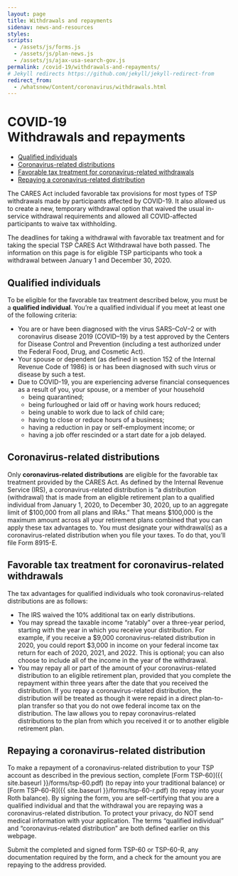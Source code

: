 ```yaml
---
layout: page
title: Withdrawals and repayments
sidenav: news-and-resources
styles:
scripts:
  - /assets/js/forms.js
  - /assets/js/plan-news.js
  - /assets/js/ajax-usa-search-gov.js
permalink: /covid-19/withdrawals-and-repayments/
# Jekyll redirects https://github.com/jekyll/jekyll-redirect-from
redirect_from:
  - /whatsnew/Content/coronavirus/withdrawals.html
---
```

<h1><div class="nav-header">COVID-19</div>Withdrawals and repayments</h1>

- [Qualified individuals](#qualified-individuals)
- [Coronavirus-related distributions](#coronavirus-related-distributions)
- [Favorable tax treatment for coronavirus-related withdrawals](#favorable-tax-treatment-for-coronavirus-related-withdrawals)
- [Repaying a coronavirus-related distribution](#repaying-a-coronavirus-related-distribution)

The CARES Act included favorable tax provisions for most types of TSP withdrawals made by participants affected by COVID-19. It also allowed us to create a new, temporary withdrawal option that waived the usual in-service withdrawal requirements and allowed all COVID-affected participants to waive tax withholding.

The deadlines for taking a withdrawal with favorable tax treatment and for taking the special TSP CARES Act Withdrawal have both passed. The information on this page is for eligible TSP participants who took a withdrawal between January 1 and December 30, 2020.

## Qualified individuals

To be eligible for the favorable tax treatment described below, you must be a **qualified individual**. You’re a qualified individual if you meet at least one of the following criteria:

- You are or have been diagnosed with the virus SARS–CoV–2 or with coronavirus disease 2019 (COVID–19) by a test approved by the Centers for Disease Control and Prevention (including a test authorized under the Federal Food, Drug, and Cosmetic Act).
- Your spouse or dependent (as defined in section 152 of the Internal Revenue Code of 1986) is or has been diagnosed with such virus or disease by such a test.
- Due to COVID-19, you are experiencing adverse financial consequences as a result of you, your spouse, or a member of your household
  - being quarantined;
  - being furloughed or laid off or having work hours reduced;
  - being unable to work due to lack of child care;
  - having to close or reduce hours of a business;
  - having a reduction in pay or self-employment income; or
  - having a job offer rescinded or a start date for a job delayed.

## Coronavirus-related distributions

Only **coronavirus-related distributions** are eligible for the favorable tax treatment provided by the CARES Act. As defined by the Internal Revenue Service (IRS), a coronavirus-related distribution is &#8220;a distribution (withdrawal) that is made from an eligible retirement plan to a qualified individual from January 1, 2020, to December 30, 2020, up to an aggregate limit of $100,000 from all plans and IRAs.&#8221; That means $100,000 is the maximum amount across all your retirement plans combined that you can apply these tax advantages to. You must designate your withdrawal(s) as a coronavirus-related distribution when you file your taxes. To do that, you’ll file Form 8915-E.

## Favorable tax treatment for coronavirus-related withdrawals

The tax advantages for qualified individuals who took coronavirus-related distributions are as follows:

- The IRS waived the 10% additional tax on early distributions.
- You may spread the taxable income &#8220;ratably&#8221; over a three-year period, starting with the year in which you receive your distribution. For example, if you receive a $9,000 coronavirus-related distribution in 2020, you could report $3,000 in income on your federal income tax return for each of 2020, 2021, and 2022. This is optional; you can also choose to include all of the income in the year of the withdrawal.
- You may repay all or part of the amount of your coronavirus-related distribution to an eligible retirement plan, provided that you complete the repayment within three years after the date that you received the distribution. If you repay a coronavirus-related distribution, the distribution will be treated as though it were repaid in a direct plan-to-plan transfer so that you do not owe federal income tax on the distribution. The law allows you to repay coronavirus-related distributions to the plan from which you received it or to another eligible retirement plan.

## Repaying a coronavirus-related distribution

To make a repayment of a coronavirus-related distribution to your TSP account as described in the previous section, complete [Form TSP-60]({{ site.baseurl }}/forms/tsp-60.pdf) (to repay into your traditional balance) or [Form TSP-60-R]({{ site.baseurl }}/forms/tsp-60-r.pdf) (to repay into your Roth balance). By signing the form, you are self-certifying that you are a qualified individual and that the withdrawal you are repaying was a coronavirus-related distribution. To protect your privacy, do NOT send medical information with your application. The terms &#8220;qualified individual&#8221; and &#8220;coronavirus-related distribution&#8221; are both defined earlier on this webpage.

Submit the completed and signed form TSP-60 or TSP-60-R, any documentation required by the form, and a check for the amount you are repaying to the address provided.

